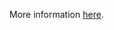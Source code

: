 More information [here](https://docs.prismacloud.io/en/enterprise-edition/policy-reference/aws-policies/aws-general-policies/bc-aws-279).
